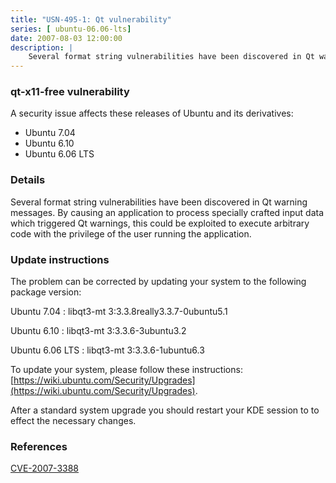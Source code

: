 ```yaml
---
title: "USN-495-1: Qt vulnerability"
series: [ ubuntu-06.06-lts]
date: 2007-08-03 12:00:00
description: |
    Several format string vulnerabilities have been discovered in Qt warning messages. By causing an application to process specially crafted input data which triggered Qt warnings, this could be exploited to execute arbitrary code with the privilege of the user running the application.
--- 
```

 
### qt-x11-free vulnerability

A security issue affects these releases of Ubuntu and its derivatives:

* Ubuntu 7.04
* Ubuntu 6.10
* Ubuntu 6.06 LTS

### Details

Several format string vulnerabilities have been discovered in Qt warning messages. By causing an application to process specially crafted input data which triggered Qt warnings, this could be exploited to execute arbitrary code with the privilege of the user running the application.

### Update instructions

The problem can be corrected by updating your system to the following package version:

Ubuntu 7.04
 : libqt3-mt <span>3:3.3.8really3.3.7-0ubuntu5.1</span>

Ubuntu 6.10
 : libqt3-mt <span>3:3.3.6-3ubuntu3.2</span>

Ubuntu 6.06 LTS
 : libqt3-mt <span>3:3.3.6-1ubuntu6.3</span>

To update your system, please follow these instructions: [https://wiki.ubuntu.com/Security/Upgrades](https://wiki.ubuntu.com/Security/Upgrades).

After a standard system upgrade you should restart your KDE session to to effect the necessary changes.

### References

 [CVE-2007-3388](http://people.ubuntu.com/~ubuntu-security/cve/CVE-2007-3388)
 
